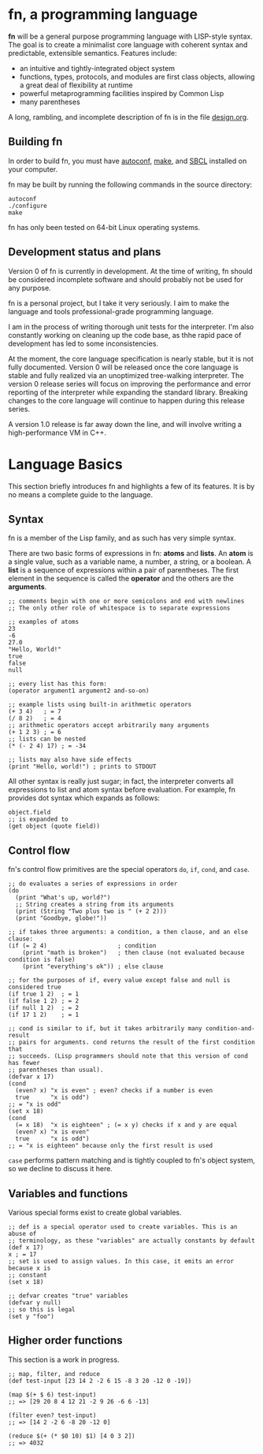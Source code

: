 # fn, a programming language

**fn** will be a general purpose programming language with LISP-style syntax. The goal is to create
a minimalist core language with coherent syntax and predictable, extensible semantics. Features
include:

- an intuitive and tightly-integrated object system
- functions, types, protocols, and modules are first class objects, allowing a great deal of
  flexibility at runtime
- powerful metaprogramming facilities inspired by Common Lisp
- many parentheses

A long, rambling, and incomplete description of fn is in the file [design.org](./design.org).


## Building fn

In order to build fn, you must have [autoconf](http://www.gnu.org/software/autoconf/),
[make](http://www.gnu.org/software/make/), and [SBCL](http://sbcl.org/) installed on your computer.

fn may be built by running the following commands in the source directory:

```
autoconf
./configure
make
```

fn has only been tested on 64-bit Linux operating systems.


## Development status and plans

Version 0 of fn is currently in development. At the time of writing, fn should be considered
incomplete software and should probably not be used for any purpose.

fn is a personal project, but I take it very seriously. I aim to make the language and tools
professional-grade programming language.

I am in the process of writing thorough unit tests for the interpreter. I'm also constantly working
on cleaning up the code base, as thhe rapid pace of development has led to some inconsistencies.

At the moment, the core language specification is nearly stable, but it is not fully documented.
Version 0 will be released once the core language is stable and fully realized via an unoptimized
tree-walking interpreter. The version 0 release series will focus on improving the performance and
error reporting of the interpreter while expanding the standard library. Breaking changes to the
core language will continue to happen during this release series.

A version 1.0 release is far away down the line, and will involve writing a high-performance VM in
C++.


# Language Basics

This section briefly introduces fn and highlights a few of its features. It is by no means a
complete guide to the language.

## Syntax

fn is a member of the Lisp family, and as such has very simple syntax.

There are two basic forms of expressions in fn: **atoms** and **lists**. An **atom** is a single
value, such as a variable name, a number, a string, or a boolean. A **list** is a sequence of
expressions within a pair of parentheses. The first element in the sequence is called the
**operator** and the others are the **arguments**.

```
;; comments begin with one or more semicolons and end with newlines
;; The only other role of whitespace is to separate expressions

;; examples of atoms
23
-6
27.0
"Hello, World!"
true
false
null

;; every list has this form:
(operator argument1 argument2 and-so-on)

;; example lists using built-in arithmetic operators
(+ 3 4)   ; = 7
(/ 8 2)   ; = 4
;; arithmetic operators accept arbitrarily many arguments
(+ 1 2 3) ; = 6
;; lists can be nested
(* (- 2 4) 17) ; = -34

;; lists may also have side effects
(print "Hello, world!") ; prints to STDOUT
```

All other syntax is really just sugar; in fact, the interpreter converts all expressions to list
and atom syntax before evaluation. For example, fn provides dot syntax which expands as follows:

```
object.field
;; is expanded to
(get object (quote field))
```


## Control flow

fn's control flow primitives are the special operators `do`, `if`, `cond`, and `case`.

```
;; do evaluates a series of expressions in order
(do
  (print "What's up, world?")
  ;; String creates a string from its arguments
  (print (String "Two plus two is " (+ 2 2)))
  (print "Goodbye, globe!"))

;; if takes three arguments: a condition, a then clause, and an else clause:
(if (= 2 4)                    ; condition
    (print "math is broken")   ; then clause (not evaluated because condition is false)
    (print "everything's ok")) ; else clause
    
;; for the purposes of if, every value except false and null is considered true
(if true 1 2)  ; = 1
(if false 1 2) ; = 2
(if null 1 2)  ; = 2
(if 17 1 2)    ; = 1

;; cond is similar to if, but it takes arbitrarily many condition-and-result 
;; pairs for arguments. cond returns the result of the first condition that 
;; succeeds. (Lisp programmers should note that this version of cond has fewer
;; parentheses than usual).
(defvar x 17)
(cond
  (even? x) "x is even" ; even? checks if a number is even
  true      "x is odd")
;; = "x is odd"
(set x 18)
(cond
  (= x 18)  "x is eighteen" ; (= x y) checks if x and y are equal
  (even? x) "x is even"
  true      "x is odd")
;; = "x is eighteen" because only the first result is used
```

`case` performs pattern matching and is tightly coupled to fn's object system, so we decline to
discuss it here.

## Variables and functions

Various special forms exist to create global variables.

```
;; def is a special operator used to create variables. This is an abuse of 
;; terminology, as these "variables" are actually constants by default
(def x 17)
x ; = 17
;; set is used to assign values. In this case, it emits an error because x is 
;; constant
(set x 18)

;; defvar creates "true" variables
(defvar y null)
;; so this is legal
(set y "foo")
```

## Higher order functions

This section is a work in progress.

```
;; map, filter, and reduce
(def test-input [23 14 2 -2 6 15 -8 3 20 -12 0 -19])

(map $(+ $ 6) test-input)
;; => [29 20 8 4 12 21 -2 9 26 -6 6 -13]

(filter even? test-input)
;; => [14 2 -2 6 -8 20 -12 0]

(reduce $(+ (* $0 10) $1) [4 0 3 2])
;; => 4032
```
